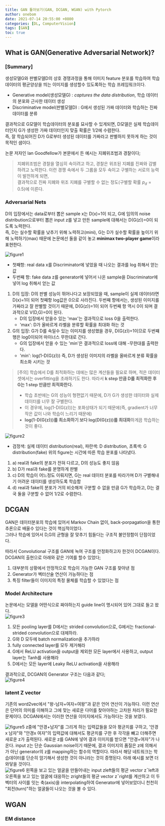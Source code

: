 ```yaml
---
title: GAN 톺아보기(GAN, DCGAN, WGAN) with Pytorch
author: onebom
date: 2021-07-14 20:55:00 +0800
categories: [DL, ComputerVision]
tags: [GAN]
toc: true
---
```


## What is GAN(Generative Adversarial Network)?

### [Summary]
생성모델G와 판별모델D의 상호 경쟁과정을 통해 이미지 feature 분포를 학습하여 학습 데이터의 평균양상을 띄는 이미지를 생성할수 있도록하는 학습 프레임워크이다.
- Generative model(생성모델G) : *captures the data distribution*, 학습 데이터의 분포와 근사한 데이터 생성
- Discriminative model(판별모델D) : G에서 생성된 가짜 데이터와 학습하는 진짜 데이터를 분류

결과적으로 G모델이 학습데이터의 분포를 묘사할 수 있게되면, D모델은 실제 학습데이터인지 G가 생성한 가짜 데이터인지 맞출 확률은 1/2에 수렴한다.   
즉, 잘 학습되어진 D가 G로부터 생성된 데이터를 가짜라고 판별하지 못하게 하는 것이 목적인 샘이다.   

논문 저자인 lan Goodfellow가 본문에서 든 예시는 지폐위조범과 경찰이다;
> 지폐위조범은 경찰을 열심히 속이려고 하고, 경찰은 위조된 지폐를 진짜와 감별하려고 노력한다.
> 이런 경쟁 속에서 두 그룹을 모두 속이고 구별하는 서로의 능력이 발전하게 되면,    
> 결과적으로 진짜 지폐와 위조 지폐를 구별할 수 없는 정도(구별할 확률 $p_d=0.5$)에 이른다. 

### Adversarial Nets
D의 입장에서는 data로부터 뽑은 sample x는 D(x)=1이 되고, G에 임의의 noise distribution으로부터 뽑은 input z를 넣고 만든 sample에 대해서는 D(G(z))=0이 되도록 노력한다.    
즉, D는 실수할 확률을 낮추기 위해 노력하고(mini), G는 D가 실수할 확률을 높이기 위해 노력하기(max) 때문에 논문에선 둘을 같이 놓고 **minimax two-player game**이라 표현한다.    

![figure1](/assets/img/posts/GAN/figure1.png)
- 첫째항: real data x를 Discriminator에 넣었을 때 나오는 결과를 log 취해서 얻는 값
- 두번째 항: fake data z를 generator에 넣어서 나온 sample을 Discriminator에 넣어 log 취해서 얻는 값

1. D의 입장: D의 판별 성능이 뛰어나다고 보장되었을 때, sample이 실제 데이터라면 D(x)=1이 되어 첫째항 log값은 0으로 사라진다. 두번째 항에서는, 생성된 이미지를 가짜라고 잘 판별할 것이기 때문에, D(G(z))=1이 되어 두번째 항 역시 0이 되며 결과적으로 V(D,G)=0이 된다. 
   - D의 입장에서 얻을수 있는 'max'는 결과적으로 loss 0을 출력한다.
   - 'max': D가 올바르게 라벨을 분류할 확률을 최대화 하는 것
2. G의 입장: G가 D를 속일수 있는 이미지를 생성했을 경우, D(G(z))=1이므로 두번쨰 행은 log0이되어 마이너스 무한대로 간다. 
   - G의 입장에서 얻을 수 있는 'min'은 결과적으로 loss에 대해 -무한대를 출력한다.
   - 'min': log(1-D(G(z))) 즉, D가 생성된 이미지의 라벨을 올바르게 분류 확률을 최소화 시키는 것

> [주의] 
> 학습에서 D를 최적화하는 데에는 많은 계산들을 필요로 하며, 적은 데이터셋에서는 overfitting을 초래하기도 한다.
> 따라서 **k step 만큼 D를 최적화한 후 G는 1 step 만큼만 최적화한다.**
> - 학습 초반에는 G의 성능이 형편없기 때문에, D가 G가 생성한 데이터와 실제 데이터를 너무 잘 구별한다. 
> - 이 경우에, log(1-D(G(z)))는 포화상태가 되기 때문에(즉, gradient가 너무 작은 값이 나와 학습이 느리기 때문에) 
> - **log(1-D(G(z)))를 최소화하기 보다 log(D(G(z)))를 최대화**하게끔 학습하는 것이 좋다.

![figure2](/assets/img/posts/GAN/figure2.png)
- 검정색: 실제 데이터 distribution(real), 파란색: D distribution, 초록색: G distribution(fake)
위의 figure는 시간에 따른 학습 분포를 나타냈다.
1. a) real과 fake의 분포가 전혀 다르고, D의 성능도 좋지 않음
2. b) D가 real과 fake를 분명하게 판별
3. c) D의 학습이 어느정도 이뤄지면, G는 real 데이터 분포를 따라가며 D가 구별해내기 어려운 데이터를 생성하도록 학습함
4. d) real과 fake의 분포가 거의 비슷해져 구분할 수 없을 만큼 G가 학습하고, D는 결국 둘을 구분할 수 없어 1/2로 수렴한다.

## DCGAN
GAN은 데이터분포의 학습에 있어서 Markov Chain 없이, back-porpagation을 통한 추론으로 배울수 있다는 것이 핵심적이었다.    
그러나 학습에 있어서 D,G의 균형을 잘 맞추기 힘들다는 구조적 불안정함이 단점이었다.

따라서 Convolutional 구조를 GAN에 녹여 구조를 안정화하고자 한것이 DCGAN이다.
DCGAN의 출현으로 아래와 같은 기여를 할수 있었다;
1. 대부분의 상황에서 안정적으로 학습이 가능한 GAN 구조를 찾아낸 점
2. Generator가 벡터산술 연산이 가능하다는 점
3. 특징 filter들이 이미지의 특정 물체를 학습할 수 있었다는 점

### Model Architecture
논문에서는 모델을 어떤식으로 짜야하는지 guide line이 명시되어 있어 그대로 들고 왔다.   
![figure3](/assets/img/posts/GAN/figure3.png)
1. 모든 pooling layer를 D에서는 strided convolution으로, G에서는 fractional-strided convolution으로 대체하라.
2. G와 D 모두에 batch normalization을 추가하라
3. fully connected layer를 모두 제거해라
4. G에서 ReLU activation을 output을 제외한 모든 layer에서 사용하고, output layer는 Tanh를 사용해라
5. D에서는 모든 layer에 Leaky ReLU activation을 사용해라

결과적으로, DCGAN의 Generator 구조는 다음과 같다;   
![figure4](/assets/img/posts/GAN/figure4.png)

### latent Z vector
기존의 word2vec에서 "왕-남자+여자=여왕"과 같은 언어 연산이 가능하다. 이런 연산은 단어의 의미를 이해하고 그에 맞는 새로운 다어를 찾아야하는 고차원 처리가 필요한 문제이다. DCGAN에서는 이러한 연산을 이미지에서도 가능하다는 것을 보였다.    

![figure5](/assets/img/posts/GAN/figure5.png)
z중에 "안경+남자"를 그리게 하는 입력값들을 모아 평균치를 구하고, '안경x 남자"와 "안경x 여자"의 입력값에 대해서도 평균치를 구한 후 각각을 뺴고 더해주면 새로운 z가 출력된다. 새로운 z를 GAN에 넣어 결과 이미지를 받으면 "안경+여자"가 나온다.
input z는 단순 Gaussian noise이기 때문에, 결과 이미지의 품질은 z에 의해서가 아닌 generator의 z를 mapping하는 함수의 역할이다. 따라서 해당 네트워크는 학습데이터를 단순히 암기해서 생성한 것이 아니라는 것이 증명된다. 아래 예시를 보면 더 와닿을 것이다.   
![figure6](/assets/img/posts/GAN/figure6.png)
왼쪽을 보고 있는 얼굴을 만들어내는 input zleft들의 평균 vector z¯left과 오른쪽을 보고 있는 얼굴에 대응하는 zright들의 평균 vector z¯right를 계산하고 이 두 벡터의 사이를 잇는 축(axis)을 interpolating하여 Generator에 넣어보았더니 천천히 "회전(turn)"하는 얼굴들이 나오는 것을 볼 수 있다.

## WGAN

### EM distance
